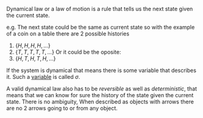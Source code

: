 Dynamical law or a law of motion is a rule that tells us the next state given the current state.

e.g. The next state could be the same as current state so with the example of  a coin on a table there are 2 possible histories
1. $\{H, H, H, H, \dots\}$
2. $\{T, T, T, T, T, \dots\}$
Or it could be the oposite:
1. $\{H, T, H, T, H, \dots\}$

If the system is dynamical that means there is some variable that describes it. Such a [variable](State%20variables.md) is called $\sigma$.

A valid dynamical law also has to be *reversible* as well as *deterministic*, that means that we can know for sure the history of the state given the current state. There is no ambiguity, When described as objects with arrows there are no 2 arrows going to or from any object. 